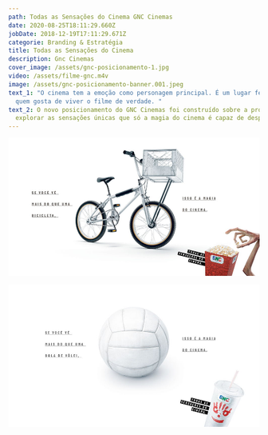 ```yaml
---
path: Todas as Sensações do Cinema GNC Cinemas
date: 2020-08-25T18:11:29.660Z
jobDate: 2018-12-19T17:11:29.671Z
categorie: Branding & Estratégia
title: Todas as Sensações do Cinema
description: Gnc Cinemas
cover_image: /assets/gnc-posicionamento-1.jpg
video: /assets/filme-gnc.m4v
image: /assets/gnc-posicionamento-banner.001.jpeg
text_1: "O cinema tem a emoção como personagem principal. É um lugar feito para
  quem gosta de viver o filme de verdade. "
text_2: O novo posicionamento do GNC Cinemas foi construído sobre a proposta de
  explorar as sensações únicas que só a magia do cinema é capaz de despertar.
---
```

![](/assets/gnc-posicionamento-1.jpg)

![](/assets/gnc-posicionamento-2.jpg)